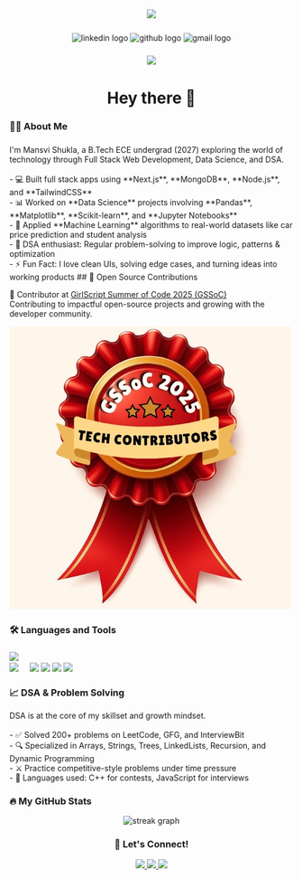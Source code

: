 <div align="center">
  <img height="150" src="https://media.giphy.com/media/M9gbBd9nbDrOTu1Mqx/giphy.gif" />
</div>

###

<div align="center">
  <img src="https://img.shields.io/static/v1?message=LinkedIn&logo=linkedin&label=&color=0077B5&logoColor=white&labelColor=&style=for-the-badge" height="25" alt="linkedin logo" />
  <img src="https://img.shields.io/static/v1?message=Github&logo=github&label=&color=000000&logoColor=white&labelColor=&style=for-the-badge" height="25" alt="github logo" />
  <img src="https://img.shields.io/static/v1?message=Gmail&logo=gmail&label=&color=D14836&logoColor=white&labelColor=&style=for-the-badge" height="25" alt="gmail logo" />
</div>

###

<div align="center">
  <img src="https://visitor-badge.laobi.icu/badge?page_id=mansvi11.mansvi11&" />
</div>

###

<h1 align="center">Hey there 👋</h1>

###

<h3 align="left">👩‍💻 About Me</h3>

###

<p align="left">
I'm Mansvi Shukla, a B.Tech ECE undergrad (2027) exploring the world of technology through Full Stack Web Development, Data Science, and DSA.<br><br>
- 💻 Built full stack apps using **Next.js**, **MongoDB**, **Node.js**, and **TailwindCSS**<br>
- 📊 Worked on **Data Science** projects involving **Pandas**, **Matplotlib**, **Scikit-learn**, and **Jupyter Notebooks**<br>
- 🤖 Applied **Machine Learning** algorithms to real-world datasets like car price prediction and student analysis<br>
- 🧠 DSA enthusiast: Regular problem-solving to improve logic, patterns & optimization<br>
- ⚡ Fun Fact: I love clean UIs, solving edge cases, and turning ideas into working products
## 🌸 Open Source Contributions

🎯 Contributor at [GirlScript Summer of Code 2025 (GSSoC)](https://gssoc.girlscript.tech)  
Contributing to impactful open-source projects and growing with the developer community.

![GSSoC 2025 Contributor Badge](https://raw.githubusercontent.com/mansvi11/mansvi11/main/Contributor-s-badge.jpg)



</p>

###

<h3 align="left">🛠 Languages and Tools</h3>

###

<div align="left">
  <img src="https://skillicons.dev/icons?i=nextjs,react,ts,js,tailwind,html,css,redux,nodejs,express,mongodb,mysql,git,github,vscode,firebase" />
</div>

<div align="left">
  <img src="https://skillicons.dev/icons?i=cpp,python,java,postman,jupyter" />
  <img width="12" />
  <img src="https://cdn.jsdelivr.net/gh/devicons/devicon/icons/numpy/numpy-original.svg" height="40" />
  <img src="https://cdn.jsdelivr.net/gh/devicons/devicon/icons/pandas/pandas-original.svg" height="40" />
  <img src="https://cdn.jsdelivr.net/gh/devicons/devicon/icons/matplotlib/matplotlib-original.svg" height="40" />
  <img src="https://cdn.jsdelivr.net/gh/devicons/devicon/icons/scikit-learn/scikit-learn-original.svg" height="40" />
</div>

###

<h3 align="left">📈 DSA & Problem Solving</h3>

<p align="left">
DSA is at the core of my skillset and growth mindset.<br><br>
- ✅ Solved 200+ problems on LeetCode, GFG, and InterviewBit<br>
- 🔍 Specialized in Arrays, Strings, Trees, LinkedLists, Recursion, and Dynamic Programming<br>
- ⚔️ Practice competitive-style problems under time pressure<br>
- 🧩 Languages used: C++ for contests, JavaScript for interviews
</p>

###

<h3 align="left">🔥 My GitHub Stats</h3>

<div align="center">
  <img src="https://streak-stats.demolab.com?user=mansvi11&locale=en&mode=daily&theme=dark&hide_border=false&border_radius=5&order=3" height="220" alt="streak graph" />
</div>

###

<h3 align="center">🚀 Let's Connect!</h3>

<div align="center">
  <a href="https://www.linkedin.com/in/mansvi-shukla/" target="_blank">
    <img src="https://img.shields.io/badge/LinkedIn-Mansvi%20Shukla-0077B5?style=for-the-badge&logo=linkedin&logoColor=white" />
  </a>
  <a href="https://github.com/mansvi11" target="_blank">
    <img src="https://img.shields.io/badge/GitHub-mansvi11-181717?style=for-the-badge&logo=github&logoColor=white" />
  </a>
  <a href="mailto:mansvishukla2006@gmail.com" target="_blank">
    <img src="https://img.shields.io/badge/Email-mansvishukla2006@gmail.com-D14836?style=for-the-badge&logo=gmail&logoColor=white" />
  </a>
</div>
